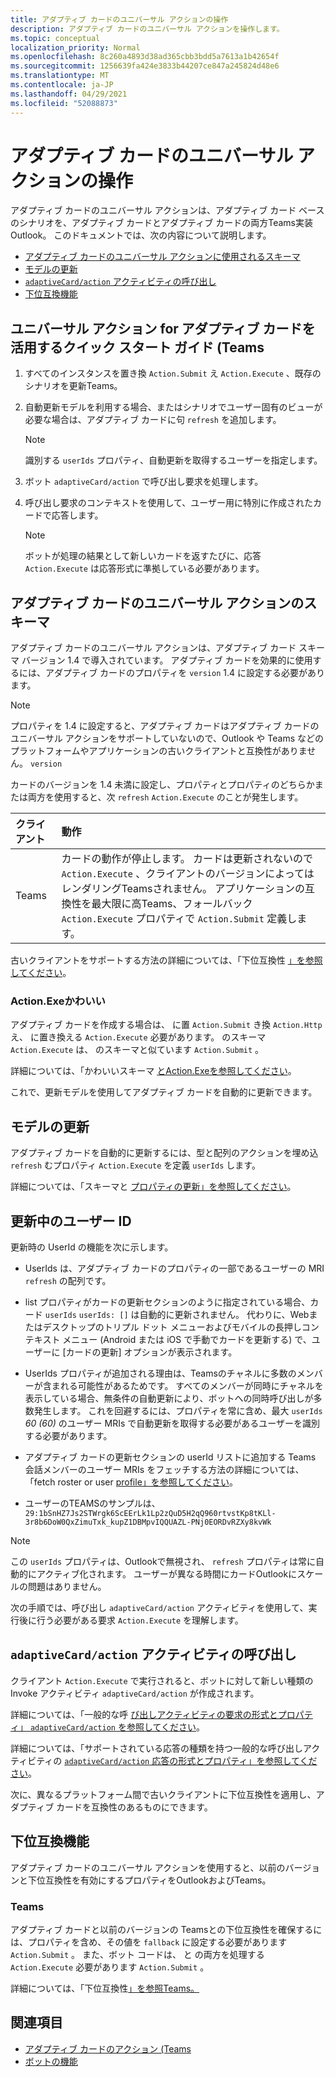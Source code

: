 ```yaml
---
title: アダプティブ カードのユニバーサル アクションの操作
description: アダプティブ カードのユニバーサル アクションを操作します。
ms.topic: conceptual
localization_priority: Normal
ms.openlocfilehash: 8c260a4893d38ad365cbb3bdd5a7613a1b42654f
ms.sourcegitcommit: 1256639fa424e3833b44207ce847a245824d48e6
ms.translationtype: MT
ms.contentlocale: ja-JP
ms.lasthandoff: 04/29/2021
ms.locfileid: "52088873"
---
```

# <a name="work-with-universal-actions-for-adaptive-cards"></a>アダプティブ カードのユニバーサル アクションの操作

アダプティブ カードのユニバーサル アクションは、アダプティブ カード ベースのシナリオを、アダプティブ カードとアダプティブ カードの両方Teams実装Outlook。 このドキュメントでは、次の内容について説明します。

* [アダプティブ カードのユニバーサル アクションに使用されるスキーマ](#schema-for-universal-actions-for-adaptive-cards)
* [モデルの更新](#refresh-model)
* [`adaptiveCard/action` アクティビティの呼び出し](#adaptivecardaction-invoke-activity)
* [下位互換機能](#backward-compatibility)

## <a name="quick-start-guide-to-leverage-universal-actions-for-adaptive-cards-in-teams"></a>ユニバーサル アクション for アダプティブ カードを活用するクイック スタート ガイド (Teams

1. すべてのインスタンスを置き換 `Action.Submit` え `Action.Execute` 、既存のシナリオを更新Teams。
2. 自動更新モデルを利用する場合、またはシナリオでユーザー固有のビューが必要な場合は、アダプティブ カードに句 `refresh` を追加します。

    >[!NOTE]
    > 識別する `userIds` プロパティ、自動更新を取得するユーザーを指定します。

3. ボット `adaptiveCard/action` で呼び出し要求を処理します。
4. 呼び出し要求のコンテキストを使用して、ユーザー用に特別に作成されたカードで応答します。

    > [!NOTE]
    > ボットが処理の結果として新しいカードを返すたびに、応答 `Action.Execute` は応答形式に準拠している必要があります。

## <a name="schema-for-universal-actions-for-adaptive-cards"></a>アダプティブ カードのユニバーサル アクションのスキーマ

アダプティブ カードのユニバーサル アクションは、アダプティブ カード スキーマ バージョン 1.4 で導入されています。 アダプティブ カードを効果的に使用するには、アダプティブ カードのプロパティを `version` 1.4 に設定する必要があります。

> [!NOTE]
> プロパティを 1.4 に設定すると、アダプティブ カードはアダプティブ カードのユニバーサル アクションをサポートしていないので、Outlook や Teams などのプラットフォームやアプリケーションの古いクライアントと互換性がありません。 `version`

カードのバージョンを 1.4 未満に設定し、プロパティとプロパティのどちらかまたは両方を使用すると、次 `refresh` `Action.Execute` のことが発生します。

| クライアント | 動作 |
| :-- | :-- |
| Teams | カードの動作が停止します。 カードは更新されないので `Action.Execute` 、クライアントのバージョンによってはレンダリングTeamsされません。 アプリケーションの互換性を最大限に高Teams、フォールバック `Action.Execute` プロパティで `Action.Submit` 定義します。 |

古いクライアントをサポートする方法の詳細については、「下位互換性 [」を参照してください](#backward-compatibility)。

### <a name="actionexecute"></a>Action.Exeかわいい

アダプティブ カードを作成する場合は、 に置 `Action.Submit` き換 `Action.Http` え、 に置き換える `Action.Execute` 必要があります。 のスキーマ `Action.Execute` は、 のスキーマと似ています `Action.Submit` 。

詳細については、「かわいいスキーマ [ とAction.Exeを参照してください](https://docs.microsoft.com/adaptive-cards/authoring-cards/universal-action-model#actionexecute)。

これで、更新モデルを使用してアダプティブ カードを自動的に更新できます。

## <a name="refresh-model"></a>モデルの更新

アダプティブ カードを自動的に更新するには、型と配列のアクションを埋め込 `refresh` むプロパティ `Action.Execute` を定義 `userIds` します。

詳細については、「スキーマと [プロパティの更新」を参照してください](https://docs.microsoft.com/adaptive-cards/authoring-cards/universal-action-model#refresh-mechanism)。

## <a name="user-ids-in-refresh"></a>更新中のユーザー ID

更新時の UserId の機能を次に示します。

* UserIds は、アダプティブ カードのプロパティの一部であるユーザーの MRI `refresh` の配列です。

* list プロパティがカードの更新セクションのように指定されている場合、カード `userIds` `userIds: []` は自動的に更新されません。 代わりに、Webまたはデスクトップのトリプル ドット メニューおよびモバイルの長押しコンテキスト メニュー (Android または iOS で手動でカードを更新する) で、ユーザーに [カードの更新] オプションが表示されます。

* UserIds プロパティが追加される理由は、Teamsのチャネルに多数のメンバーが含まれる可能性があるためです。 すべてのメンバーが同時にチャネルを表示している場合、無条件の自動更新により、ボットへの同時呼び出しが多数発生します。 これを回避するには、プロパティを常に含め、最大 `userIds` *60 (60)* のユーザー MRIs で自動更新を取得する必要があるユーザーを識別する必要があります。

* アダプティブ カードの更新セクションの userId リストに追加する Teams 会話メンバーのユーザー MRIs をフェッチする方法の詳細については、「fetch roster or user [profile」を参照してください](https://docs.microsoft.com/microsoftteams/platform/bots/how-to/get-teams-context?tabs=dotnet#fetch-the-roster-or-user-profile)。

* ユーザーのTEAMSのサンプルは、`29:1bSnHZ7Js2STWrgk6ScEErLk1Lp2zQuD5H2qQ960rtvstKp8tKLl-3r8b6DoW0QxZimuTxk_kupZ1DBMpvIQQUAZL-PNj0EORDvRZXy8kvWk`

> [!NOTE]
> この `userIds` プロパティは、Outlookで無視され、 `refresh` プロパティは常に自動的にアクティブ化されます。 ユーザーが異なる時間にカードOutlookにスケールの問題はありません。

次の手順では、呼び出し `adaptiveCard/action` アクティビティを使用して、実行後に行う必要がある要求 `Action.Execute` を理解します。

## <a name="adaptivecardaction-invoke-activity"></a>`adaptiveCard/action` アクティビティの呼び出し

クライアント `Action.Execute` で実行されると、ボットに対して新しい種類の Invoke アクティビティ `adaptiveCard/action` が作成されます。

詳細については、「一般的な呼 [び出しアクティビティの要求の形式とプロパティ」 `adaptiveCard/action` を参照してください](https://docs.microsoft.com/adaptive-cards/authoring-cards/universal-action-model#request-format)。

詳細については、「サポートされている応答の種類を持つ一般的な呼び出しアクティビティの [ `adaptiveCard/action` 応答の形式とプロパティ」を参照してください](https://docs.microsoft.com/adaptive-cards/authoring-cards/universal-action-model#response-format)。

次に、異なるプラットフォーム間で古いクライアントに下位互換性を適用し、アダプティブ カードを互換性のあるものにできます。

## <a name="backward-compatibility"></a>下位互換機能

アダプティブ カードのユニバーサル アクションを使用すると、以前のバージョンと下位互換性を有効にするプロパティをOutlookおよびTeams。

### <a name="teams"></a>Teams

アダプティブ カードと以前のバージョンの Teamsとの下位互換性を確保するには、プロパティを含め、その値を `fallback` に設定する必要があります `Action.Submit` 。 また、ボット コードは、 と の両方を処理する `Action.Execute` 必要があります `Action.Submit` 。

詳細については、「下位互換性[」を参照Teams。](https://docs.microsoft.com/adaptive-cards/authoring-cards/universal-action-model#teams)

## <a name="see-also"></a>関連項目

* [アダプティブ カードのアクション (Teams](~/task-modules-and-cards/cards/cards-actions.md#adaptive-cards-actions)
* [ボットの機能](/azure/bot-service/bot-builder-basics?view=azure-bot-service-4.0&preserve-view=true)
